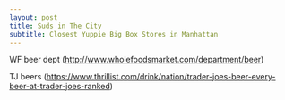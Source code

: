 ```yaml
---
layout: post
title: Suds in The City
subtitle: Closest Yuppie Big Box Stores in Manhattan
---
```



WF beer dept (http://www.wholefoodsmarket.com/department/beer)

TJ beers (https://www.thrillist.com/drink/nation/trader-joes-beer-every-beer-at-trader-joes-ranked)
